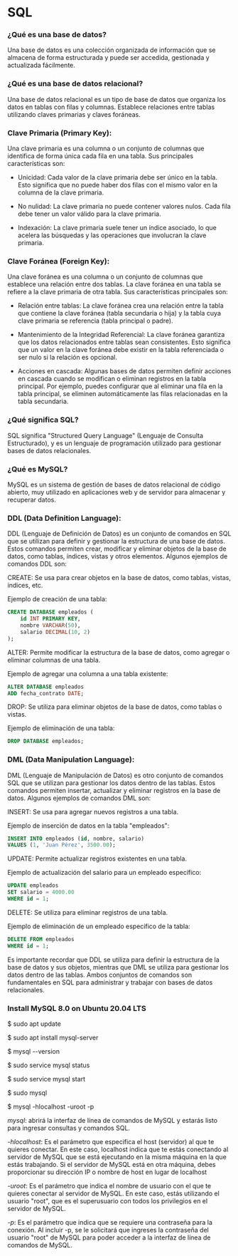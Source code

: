 # SQL

### ¿Qué es una base de datos?
Una base de datos es una colección organizada de información que se almacena de forma estructurada y puede ser accedida, gestionada y actualizada fácilmente.

### ¿Qué es una base de datos relacional?
Una base de datos relacional es un tipo de base de datos que organiza los datos en tablas con filas y columnas. Establece relaciones entre tablas utilizando claves primarias y claves foráneas.

### Clave Primaria (Primary Key):

Una clave primaria es una columna o un conjunto de columnas que identifica de forma única cada fila en una tabla. Sus principales características son:

- Unicidad: Cada valor de la clave primaria debe ser único en la tabla. Esto significa que no puede haber dos filas con el mismo valor en la columna de la clave primaria.

- No nulidad: La clave primaria no puede contener valores nulos. Cada fila debe tener un valor válido para la clave primaria.

- Indexación: La clave primaria suele tener un índice asociado, lo que acelera las búsquedas y las operaciones que involucran la clave primaria.

### Clave Foránea (Foreign Key):

Una clave foránea es una columna o un conjunto de columnas que establece una relación entre dos tablas. La clave foránea en una tabla se refiere a la clave primaria de otra tabla. Sus características principales son:

- Relación entre tablas: La clave foránea crea una relación entre la tabla que contiene la clave foránea (tabla secundaria o hija) y la tabla cuya clave primaria se referencia (tabla principal o padre).

- Mantenimiento de la Integridad Referencial: La clave foránea garantiza que los datos relacionados entre tablas sean consistentes. Esto significa que un valor en la clave foránea debe existir en la tabla referenciada o ser nulo si la relación es opcional.

- Acciones en cascada: Algunas bases de datos permiten definir acciones en cascada cuando se modifican o eliminan registros en la tabla principal. Por ejemplo, puedes configurar que al eliminar una fila en la tabla principal, se eliminen automáticamente las filas relacionadas en la tabla secundaria.

### ¿Qué significa SQL?
SQL significa "Structured Query Language" (Lenguaje de Consulta Estructurado), y es un lenguaje de programación utilizado para gestionar bases de datos relacionales.

### ¿Qué es MySQL?
MySQL es un sistema de gestión de bases de datos relacional de código abierto, muy utilizado en aplicaciones web y de servidor para almacenar y recuperar datos.

### DDL (Data Definition Language):

DDL (Lenguaje de Definición de Datos) es un conjunto de comandos en SQL que se utilizan para definir y gestionar la estructura de una base de datos. Estos comandos permiten crear, modificar y eliminar objetos de la base de datos, como tablas, índices, vistas y otros elementos. Algunos ejemplos de comandos DDL son:

CREATE: Se usa para crear objetos en la base de datos, como tablas, vistas, índices, etc.

Ejemplo de creación de una tabla:

```sql
CREATE DATABASE empleados (
    id INT PRIMARY KEY,
    nombre VARCHAR(50),
    salario DECIMAL(10, 2)
);
```

ALTER: Permite modificar la estructura de la base de datos, como agregar o eliminar columnas de una tabla.

Ejemplo de agregar una columna a una tabla existente:

``` sql
ALTER DATABASE empleados
ADD fecha_contrato DATE;
```

DROP: Se utiliza para eliminar objetos de la base de datos, como tablas o vistas.

Ejemplo de eliminación de una tabla:

``` sql
DROP DATABASE empleados;
```

### DML (Data Manipulation Language):


DML (Lenguaje de Manipulación de Datos) es otro conjunto de comandos SQL que se utilizan para gestionar los datos dentro de las tablas. Estos comandos permiten insertar, actualizar y eliminar registros en la base de datos. Algunos ejemplos de comandos DML son:

INSERT: Se usa para agregar nuevos registros a una tabla.

Ejemplo de inserción de datos en la tabla "empleados":

``` sql
INSERT INTO empleados (id, nombre, salario)
VALUES (1, 'Juan Pérez', 3500.00);
```

UPDATE: Permite actualizar registros existentes en una tabla.

Ejemplo de actualización del salario para un empleado específico:

```sql
UPDATE empleados
SET salario = 4000.00
WHERE id = 1;
```

DELETE: Se utiliza para eliminar registros de una tabla.

Ejemplo de eliminación de un empleado específico de la tabla:

``` sql
DELETE FROM empleados
WHERE id = 1;
```

Es importante recordar que DDL se utiliza para definir la estructura de la base de datos y sus objetos, mientras que DML se utiliza para gestionar los datos dentro de las tablas. Ambos conjuntos de comandos son fundamentales en SQL para administrar y trabajar con bases de datos relacionales.


### Install MySQL 8.0 on Ubuntu 20.04 LTS
$ sudo apt update

$ sudo apt install mysql-server

$ mysql --version

$ sudo service mysql status

$ sudo service mysql start

$ sudo mysql

$ mysql -hlocalhost -uroot -p

*mysql*: abrirá la interfaz de línea de comandos de MySQL y estarás listo para ingresar consultas y comandos SQL.

*-hlocalhost*: Es el parámetro que especifica el host (servidor) al que te quieres conectar. En este caso, localhost indica que te estás conectando al servidor de MySQL que se está ejecutando en la misma máquina en la que estás trabajando. Si el servidor de MySQL está en otra máquina, debes proporcionar su dirección IP o nombre de host en lugar de localhost

*-uroot*: Es el parámetro que indica el nombre de usuario con el que te quieres conectar al servidor de MySQL. En este caso, estás utilizando el usuario "root", que es el superusuario con todos los privilegios en el servidor de MySQL.

*-p*: Es el parámetro que indica que se requiere una contraseña para la conexión. Al incluir -p, se le solicitará que ingreses la contraseña del usuario "root" de MySQL para poder acceder a la interfaz de línea de comandos de MySQL.
